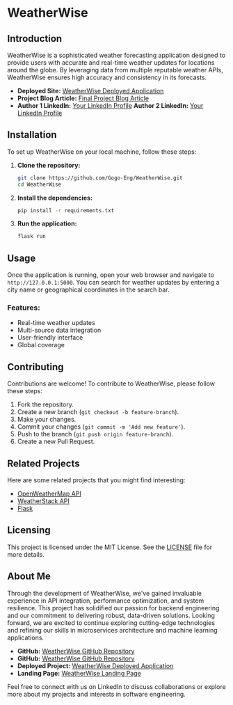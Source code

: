 # WeatherWise

## Introduction
WeatherWise is a sophisticated weather forecasting application designed to provide users with accurate and real-time weather updates for locations around the globe. By leveraging data from multiple reputable weather APIs, WeatherWise ensures high accuracy and consistency in its forecasts.

- **Deployed Site:** [WeatherWise Deployed Application](https://weatherwise-tolv.onrender.com)
- **Project Blog Article:** [Final Project Blog Article](https://www.linkedin.com/pulse/introducing-weatherwise-your-ultimate-weather-progress-gogo-chinda-fq3ae)
- **Author 1 LinkedIn:** [Your LinkedIn Profile](https://www.linkedin.com/in/progress-gogo-chinda-frontman?lipi=urn%3Ali%3Apage%3Ad_flagship3_profile_view_base_contact_details%3BxkkfEnlbTY%2BP1bhFkEioQA%3D%3D)
**Author 2 LinkedIn:** [Your LinkedIn Profile](https://www.linkedin.com/in/yemmy-eteng?lipi=urn%3Ali%3Apage%3Ad_flagship3_profile_view_base_contact_details%3BGJhaVGc0SDG00B2n4W7vng%3D%3D)

## Installation
To set up WeatherWise on your local machine, follow these steps:

1. **Clone the repository:**
    ```bash
    git clone https://github.com/Gogo-Eng/WeatherWise.git
    cd WeatherWise
    ```

2. **Install the dependencies:**
    ```bash
    pip install -r requirements.txt
    ```

3. **Run the application:**
    ```bash
    flask run
    ```

## Usage
Once the application is running, open your web browser and navigate to `http://127.0.0.1:5000`. You can search for weather updates by entering a city name or geographical coordinates in the search bar.

### Features:
- Real-time weather updates
- Multi-source data integration
- User-friendly interface
- Global coverage

## Contributing
Contributions are welcome! To contribute to WeatherWise, please follow these steps:

1. Fork the repository.
2. Create a new branch (`git checkout -b feature-branch`).
3. Make your changes.
4. Commit your changes (`git commit -m 'Add new feature'`).
5. Push to the branch (`git push origin feature-branch`).
6. Create a new Pull Request.

## Related Projects
Here are some related projects that you might find interesting:
- [OpenWeatherMap API](https://openweathermap.org/api)
- [WeatherStack API](https://weatherstack.com/documentation)
- [Flask](https://flask.palletsprojects.com/)

## Licensing
This project is licensed under the MIT License. See the [LICENSE](LICENSE) file for more details.

## About Me
Through the development of WeatherWise, we've gained invaluable experience in API integration, performance optimization, and system resilience. This project has solidified our passion for backend engineering and our commitment to delivering robust, data-driven solutions. Looking forward, we are excited to continue exploring cutting-edge technologies and refining our skills in microservices architecture and machine learning applications.

- **GitHub:** [WeatherWise GitHub Repository](https://github.com/yourusername/weatherwise)
- **GitHub:** [WeatherWise GitHub Repository](https://github.com/Gogo-Eng/WeatherWise)
- **Deployed Project:** [WeatherWise Deployed Application](https://weatherwise-tolv.onrender.com)
- **Landing Page:** [WeatherWise Landing Page](https://gogo-eng.github.io/LandingPage/home_page)


Feel free to connect with us on LinkedIn to discuss collaborations or explore more about my projects and interests in software engineering.
